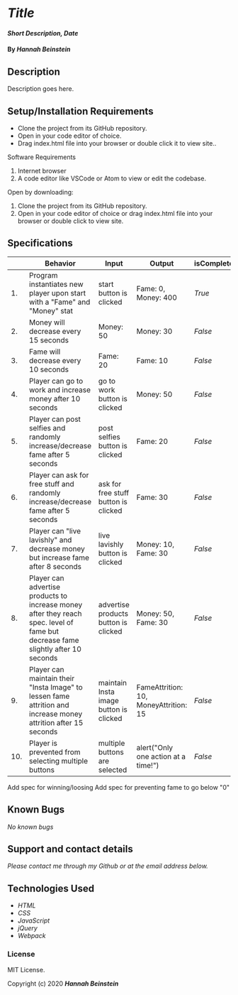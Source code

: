 # _Title_

#### _Short Description, Date_

#### By _**Hannah Beinstein**_

## Description

Description goes here.

## Setup/Installation Requirements

* Clone the project from its GitHub repository.
* Open in your code editor of choice.
* Drag index.html file into your browser or double click it to view site..

Software Requirements
1. Internet browser
2. A code editor like VSCode or Atom to view or edit the codebase.

Open by downloading:
1. Clone the project from its GitHub repository.
2. Open in your code editor of choice or drag index.html file into your browser or double click to view site.

## Specifications

| |Behavior| Input| Output| isComplete|
|---|----|----|----|----|
|1.| Program instantiates new player upon start with a "Fame" and "Money" stat | start button is clicked | Fame: 0, Money: 400 | _True_|
|2.| Money will decrease every 15 seconds | Money: 50 | Money: 30 |  _False_|
|3.| Fame will decrease every 10 seconds | Fame: 20 | Fame: 10 | _False_|
|4.| Player can go to work and increase money after 10 seconds| go to work button is clicked | Money: 50 | _False_|
|5.| Player can post selfies and randomly increase/decrease fame after 5 seconds | post selfies button is clicked | Fame: 20 | _False_|
|6.| Player can ask for free stuff and randomly increase/decrease fame after 5 seconds | ask for free stuff button is clicked | Fame: 30 | _False_|
|7.| Player can "live lavishly" and decrease money but increase fame after 8 seconds | live lavishly button is clicked | Money: 10, Fame: 30 | _False_|
|8.| Player can advertise products to increase money after they reach spec. level of fame but decrease fame slightly after 10 seconds | advertise products button is clicked | Money: 50, Fame: 30 | _False_|
|9.| Player can maintain their "Insta Image" to lessen fame attrition and increase money attrition after 15 seconds | maintain Insta image button is clicked | FameAttrition: 10, MoneyAttrition: 15 | _False_|
|10.| Player is prevented from selecting multiple buttons | multiple buttons are selected | alert("Only one action at a time!")| _False_|

Add spec for winning/loosing
Add spec for preventing fame to go below "0"


## Known Bugs

_No known bugs_

## Support and contact details

_Please contact me through my Github or at the email address below._

## Technologies Used

* _HTML_
* _CSS_
* _JavaScript_
* _jQuery_
* _Webpack_

### License

MIT License.

Copyright (c) 2020 **_Hannah Beinstein_**